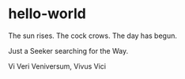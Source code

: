 # hello-world
The sun rises.  The cock crows.  The day has begun.

Just a Seeker searching for the Way.

Vi Veri Veniversum, Vivus Vici
